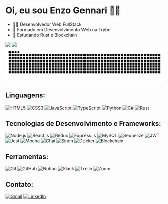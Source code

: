 <h1>Oi, eu sou Enzo Gennari 👋😁</h1>

<ul>
  <li>🧑‍💻 Desenvolvedor Web FullStack</li>
  <li>💚 Formado em Desenvolvimento Web na Trybe</li>
  <li>📑 Estudando Rust e Blockchain</li>
</ul>

<!-- GitHub Stats -->
<div>
  <img height="180em" src="https://github-readme-stats.vercel.app/api?username=enzogennarii&count_private=true&show_icons=true&hide_rank=false&include_all_commits=true&theme=midnight-purple" />
  <img height="180em" src="https://github-readme-stats.vercel.app/api/top-langs/?username=enzogennarii&layout=compact&theme=midnight-purple" />
</div>

<!-- ![Snake animation](https://github.com/enzogennarii/enzogennarii/blob/main/github-contribution-grid-snake.svg) -->

<picture align="center">
  <source media="(prefers-color-scheme: dark)" srcset="https://raw.githubusercontent.com/enzogennarii/enzogennarii/output/github-contribution-grid-snake-dark.svg">
  <source media="(prefers-color-scheme: light)" srcset="https://raw.githubusercontent.com/enzogennarii/enzogennarii/output/github-contribution-grid-snake.svg">
  <img align="center" alt="github contribution grid snake animation" src="https://raw.githubusercontent.com/enzogennarii/enzogennarii/output/github-contribution-grid-snake.svg">
</picture>

<!-- Linguagens -->
<section>
  <h2>Linguagens:</h2>
  <div style="display: inline_block">
    <img alt="HTML5" src="https://img.shields.io/badge/HTML5-E34F26?style=for-the-badge&logo=html5&logoColor=white" />
    <img alt="CSS3" src="https://img.shields.io/badge/CSS3-1572B6?style=for-the-badge&logo=css3&logoColor=white" />
    <img alt="JavaScript" src="https://img.shields.io/badge/JavaScript-F7DF1E?style=for-the-badge&logo=javascript&logoColor=black" />
    <img alt="TypeScript" src="https://img.shields.io/badge/TypeScript-007ACC?style=for-the-badge&logo=typescript&logoColor=white" />
    <img alt="Python" src="https://img.shields.io/badge/Python-14354C?style=for-the-badge&logo=python&logoColor=yellow" />
    <img alt="C#" src="https://img.shields.io/badge/C%23-239120?style=for-the-badge&logo=c-sharp&logoColor=white" />
    <img alt="Rust" src="https://img.shields.io/badge/Rust-B7410E?style=for-the-badge&logo=rust" />
  </div>
</section>

<!-- Tecnologias -->
<section>
  <h2>Tecnologias de Desenvolvimento e Frameworks:</h2>
  <div style="display: inline_block">
    <img alt="Node.js" src="https://img.shields.io/badge/Node.js-43853D?style=for-the-badge&logo=node.js&logoColor=white" />
    <img alt="React.js" src="https://img.shields.io/badge/React-20232A?style=for-the-badge&logo=react&logoColor=61DAFB" />
    <img alt="Redux" src="https://img.shields.io/badge/Redux-593D88?style=for-the-badge&logo=redux&logoColor=white" />
    <img alt="Express.js" src="https://img.shields.io/badge/Express.js-404D59?style=for-the-badge" />
    <img alt="MySQL" src="https://img.shields.io/badge/MySQL-005C84?style=for-the-badge&logo=mysql&logoColor=white" />
    <img alt="Sequelize" src="https://img.shields.io/badge/Sequelize-52B0E7?style=for-the-badge&logo=Sequelize&logoColor=white" />
    <img alt="JWT" src="https://img.shields.io/badge/json%20web%20tokens-323330?style=for-the-badge&logo=json-web-tokens&logoColor=pink" />
    <img alt="Jest" src="https://img.shields.io/badge/Jest-323330?style=for-the-badge&logo=Jest&logoColor=red" />
    <img alt="Mocha" src="https://img.shields.io/badge/mocha.js-323330?style=for-the-badge&logo=mocha&logoColor=Brown" />
    <img alt="Chai" src="https://img.shields.io/badge/chai.js-323330?style=for-the-badge&logo=chai&logoColor=red" />
    <img alt="Sinon" src="https://img.shields.io/badge/sinon.js-323330?style=for-the-badge&logo=sinon" />
    <img alt="Docker" src="https://img.shields.io/badge/Docker-007ACC?style=for-the-badge&logo=docker&logoColor=white" />
    <img alt="Blockchain" src="https://img.shields.io/badge/Blockchain-FFB800?logo=blockchain&logoColor=white&style=for-the-badge" />
  </div>
</section>

<!-- Ferramentas -->
<section>
  <h2>Ferramentas:</h2>
  <div style="display: inline_block">
    <img alt="Git" src="https://img.shields.io/badge/GIT-E44C30?style=for-the-badge&logo=git&logoColor=white" />
    <img alt="GitHub" src="https://img.shields.io/badge/GitHub-100000?style=for-the-badge&logo=github&logoColor=white" />
    <img alt="Notion" src="https://img.shields.io/badge/Notion-000000?style=for-the-badge&logo=notion&logoColor=white" />
    <img alt="Slack" src="https://img.shields.io/badge/Slack-4A154B?style=for-the-badge&logo=slack&logoColor=white" />
    <img alt="Trello" src="https://img.shields.io/badge/Trello-0052CC?style=for-the-badge&logo=trello&logoColor=white" />
    <img alt="Zoom" src="https://img.shields.io/badge/Zoom-2D8CFF?style=for-the-badge&logo=zoom&logoColor=white" />
  </div>
</section>

<!-- Contato -->
<section>
  <h2>Contato:</h2>
  <div style="display: inline_block">
    <a href="mailto:enzo.gennari02@gmail.com" target="_blank"><img alt="Gmail" src="https://img.shields.io/badge/Gmail-D14836?style=for-the-badge&logo=gmail&logoColor=white" /></a>
    <a href="https://www.linkedin.com/in/enzogennarii/"><img alt="LinkedIn" src="https://img.shields.io/badge/LinkedIn-0077B5?style=for-the-badge&logo=linkedin&logoColor=white" /></a>
  </div>
</section>
